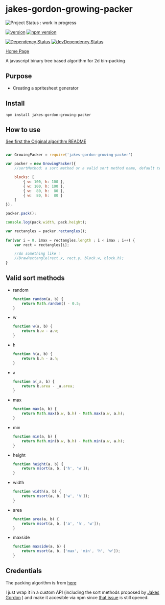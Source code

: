 
jakes-gordon-growing-packer
==================

![Project Status : work in progress](https://img.shields.io/badge/Project%20status-work%20in%20progress-lightgrey.svg)

[![version](https://img.shields.io/badge/version-0.0.1-blue.svg)](https://github.com/AlexisTessier/jakes-gordon-growing-packer#readme)
[![npm version](https://badge.fury.io/js/%40alexistessier%2Fjakes-gordon-growing-packer.svg)](https://badge.fury.io/js/%40alexistessier%2Fjakes-gordon-growing-packer)

[![Dependency Status](https://david-dm.org/AlexisTessier/jakes-gordon-growing-packer.svg)](https://david-dm.org/AlexisTessier/jakes-gordon-growing-packer)
[![devDependency Status](https://david-dm.org/AlexisTessier/jakes-gordon-growing-packer/dev-status.svg)](https://david-dm.org/AlexisTessier/jakes-gordon-growing-packer#info=devDependencies)

[Home Page](https://github.com/AlexisTessier/jakes-gordon-growing-packer#readme)

A javascript binary tree based algorithm for 2d bin-packing

Purpose
-------

+ Creating a spritesheet generator

Install
-------

```
npm install jakes-gordon-growing-packer
```

How to use
----------

[See first the Original algorithm README](https://github.com/jakesgordon/bin-packing#readme)

```javascript

var GrowingPacker = require('jakes-gordon-growing-packer')

var packer = new GrowingPacker({
	//sortMethod: a sort method or a valid sort method name, default to maxside

	blocks: [
		{ w: 100, h: 100 },
		{ w: 100, h: 100 },
		{ w:  80, h:  80 },
		{ w:  80, h:  80 }
	]
});

packer.pack();

console.log(pack.width, pack.height);

var rectangles = packer.rectangles();
	
for(var i = 0, imax = rectangles.length ; i < imax ; i++) {
	var rect = rectangles[i];

	//do something like :
	//DrawRectangle(rect.x, rect.y, block.w, block.h);
}

```

Valid sort methods
------------------

+ random

	```javascript
	function random(a, b) {
		return Math.random() - 0.5;
	}
	```
+ w

	```javascript
	function w(a, b) {
		return b.w - a.w;
	}
	```
+ h

	```javascript
	function h(a, b) {
		return b.h - a.h;
	}
	```
+ a

	```javascript
	function a(_a, b) {
		return b.area - _a.area;
	}
	```
+ max

	```javascript
	function max(a, b) {
		return Math.max(b.w, b.h) - Math.max(a.w, a.h);
	}
	```
+ min

	```javascript
	function min(a, b) {
		return Math.min(b.w, b.h) - Math.min(a.w, a.h);
	}
	```
+ height

	```javascript
	function height(a, b) {
		return msort(a, b, ['h', 'w']);
	}
	```
+ width

	```javascript
	function width(a, b) {
		return msort(a, b, ['w', 'h']);
	}
	```
+ area

	```javascript
	function area(a, b) {
		return msort(a, b, ['a', 'h', 'w']);
	}
	```
+ maxside

	```javascript
	function maxside(a, b) {
		return msort(a, b, ['max', 'min', 'h', 'w']);
	}
	```

Credentials
-----------

The packing algorithm is from [here](https://github.com/jakesgordon/bin-packing)

I just wrap it in a custom API (including the sort methods proposed by [Jakes Gordon](https://github.com/jakesgordon) ) and make it accesible via npm since [that issue](https://github.com/jakesgordon/bin-packing/issues/1) is still opened.